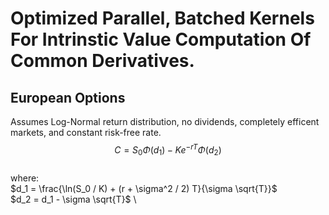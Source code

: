 # Optimized Parallel, Batched Kernels For Intrinstic Value Computation Of Common Derivatives.

## European Options
Assumes Log-Normal return distribution, no dividends, completely efficent markets, and constant risk-free rate.
\
$$C = S_0 \Phi(d_1) - K e^{-rT} \Phi(d_2)$$ \
where: \
$d_1 = \frac{\ln(S_0 / K) + (r + \sigma^2 / 2) T}{\sigma \sqrt{T}}$ \
$d_2 = d_1 - \sigma \sqrt{T}$ \

